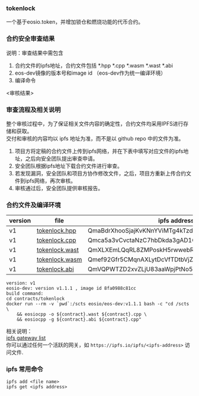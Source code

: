 
### tokenlock
一个基于eosio.token，并增加锁仓和燃烧功能的代币合约。


### 合约安全审查结果
说明：审查结果中需包含
1. 合约文件的ipfs地址，合约文件包括 *.hpp *.cpp *.wasm *.wast *.abi
2. eos-dev镜像的版本号和image id （eos-dev作为统一编译环境）
3. 编译命令

<审核结果>


### 审查流程及相关说明
整个审核过程中，为了保证相关文件内容的确定性，合约文件均采用IPFS进行存储和获取。  
交付和审核的内容均以 ipfs 地址为准，而不是以 github repo 中的文件为准。

1. 项目方将定稿的合约文件上传到ipfs网络，并在下表中填写对应文件的ipfs地址，之后向安全团队提出审查申请。
2. 安全团队根据ipfs地址下载合约文件进行审查。
3. 若发现漏洞，安全团队和项目方协作修改文件，之后，项目方重新上传合约文件到ipfs网络，再次审核。
4. 审核通过后，安全团队提供审核报告。


### 合约文件及编译环境

| version | file | ipfs address | 
| ------- | ---- | ------------ | 
| v1 | [tokenlock.hpp](https://ipfs.io/ipfs/QmaBdrXhooSjajKvKNnYViMTg4kTzdJV96LAsFasuyUPZT)  | QmaBdrXhooSjajKvKNnYViMTg4kTzdJV96LAsFasuyUPZT |
| v1 | [tokenlock.cpp](https://ipfs.io/ipfs/Qmca5a3vCvctaNzC7hbDkda3gAD1CR6pyWAjM5S5L8kPdK)  | Qmca5a3vCvctaNzC7hbDkda3gAD1CR6pyWAjM5S5L8kPdK |
| v1 | [tokenlock.wast](https://ipfs.io/ipfs/QmXLXEmLQqRL8ZMPoskH5rwwebRHKrHfz7hL6v8C7tNqWU) | QmXLXEmLQqRL8ZMPoskH5rwwebRHKrHfz7hL6v8C7tNqWU |
| v1 | [tokenlock.wasm](https://ipfs.io/ipfs/Qmef92Gfr5CMqnAXLytDcVfTDtbVjZvTjrjqJSsu2wAtT1) | Qmef92Gfr5CMqnAXLytDcVfTDtbVjZvTjrjqJSsu2wAtT1 |
| v1 | [tokenlock.abi](https://ipfs.io/ipfs/QmVQPWTZD2xvZLjU83aaWpjPtNo5fG5rbvhSeeXkkxbLTt)  | QmVQPWTZD2xvZLjU83aaWpjPtNo5fG5rbvhSeeXkkxbLTt |

``` 
version: v1
eosio-dev: version v1.1.1 , image id 8fa0988c81cc
build command:
cd contracts/tokenlock
docker run --rm -v `pwd`:/scts eosio/eos-dev:v1.1.1 bash -c "cd /scts \
    && eosiocpp -o ${contract}.wast ${contract}.cpp \
    && eosiocpp -g ${contract}.abi ${contract}.cpp"
```

相关说明：  
[ipfs gateway list](https://ipfs.github.io/public-gateway-checker/)  
你可以通过任何一个活跃的网关，如 `https://ipfs.io/ipfs/<ipfs-address>` 访问文件.   

### ipfs 常用命令
``` 
ipfs add <file name>
ipfs get <ipfs address>
```
